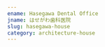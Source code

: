 ```yaml
---
ename: Hasegawa Dental Office
jname: はせがわ歯科医院
slug: hasegawa-house
category: architecture-house
---
```

